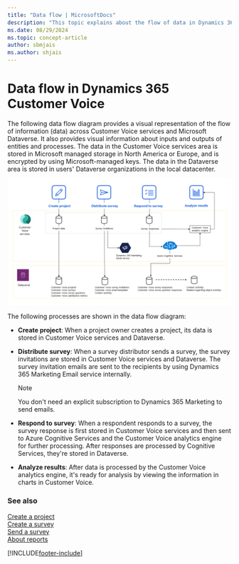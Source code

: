 ```yaml
---
title: "Data flow | MicrosoftDocs"
description: "This topic explains about the flow of data in Dynamics 365 Customer Voice by using a data flow diagram."
ms.date: 08/29/2024
ms.topic: concept-article
author: sbmjais
ms.author: shjais
---
```


# Data flow in Dynamics 365 Customer Voice



The following data flow diagram provides a visual representation of the flow of information (data) across Customer Voice services and Microsoft Dataverse. It also provides visual information about inputs and outputs of entities and processes. The data in the Customer Voice services area is stored in Microsoft managed storage in North America or Europe, and is encrypted by using Microsoft-managed keys. The data in the Dataverse area is stored in users' Dataverse organizations in the local datacenter.

![Data flow diagram for Customer Voice.](media/dfd.png "Data flow diagram for Customer Voice")

The following processes are shown in the data flow diagram:

- **Create project**: When a project owner creates a project, its data is stored in Customer Voice services and Dataverse.

- **Distribute survey**: When a survey distributor sends a survey, the survey invitations are stored in Customer Voice services and Dataverse. The survey invitation emails are sent to the recipients by using Dynamics 365 Marketing Email service internally.

  > [!NOTE]
  > You don't need an explicit subscription to Dynamics 365 Marketing to send emails.

- **Respond to survey**: When a respondent responds to a survey, the survey response is first stored in Customer Voice services and then sent to Azure Cognitive Services and the Customer Voice analytics engine for further processing. After responses are processed by Cognitive Services, they're stored in Dataverse.

- **Analyze results**: After data is processed by the Customer Voice analytics engine, it's ready for analysis by viewing the information in charts in Customer Voice.

### See also

[Create a project](create-project.md)<br>
[Create a survey](create-survey.md)<br>
[Send a survey](send-survey.md)<br>
[About reports](about-reports.md)


[!INCLUDE[footer-include](includes/footer-banner.md)]
